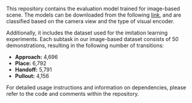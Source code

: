 This repository contains the evaluation model trained for image-based scene. The models can be downloaded from the following [link](https://livejohnshopkins-my.sharepoint.com/:f:/g/personal/jwu220_jh_edu/EvRERqH7tU5AjdlUcXDzobcBVA7vr6gwtpPQv8s_7R_oYQ?e=3Ji9Ej), and are classified based on the camera view and the type of visual encoder.

Additionally, it includes the dataset used for the imitation learning experiments. Each subtask in our image-based dataset consists of 50 demonstrations, resulting in the following number of transitions:
- **Approach:** 4,696 
- **Place:** 6,792
- **Handoff:** 5,791
- **Pullout:** 4,156

For detailed usage instructions and information on dependencies, please refer to the code and comments within the repository.
